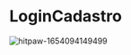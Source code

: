 # LoginCadastro




![hitpaw-1654094149499](https://user-images.githubusercontent.com/91515415/171448975-e262c851-6d9b-4a21-96b7-6df296131573.gif)
